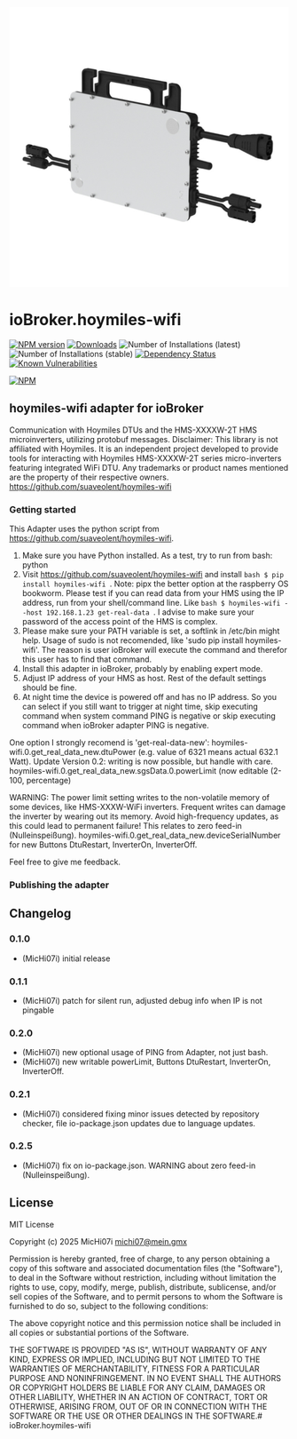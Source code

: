 ![Logo](admin/hoymiles-wifi.png)
# ioBroker.hoymiles-wifi

[![NPM version](http://img.shields.io/npm/v/iobroker.hoymiles-wifi.svg)](https://www.npmjs.com/package/iobroker.hoymiles-wifi)
[![Downloads](https://img.shields.io/npm/dm/iobroker.hoymiles-wifi.svg)](https://www.npmjs.com/package/iobroker.hoymiles-wifi)
![Number of Installations (latest)](http://iobroker.live/badges/hoymiles-wifi-installed.svg)
![Number of Installations (stable)](http://iobroker.live/badges/hoymiles-wifi-stable.svg)
[![Dependency Status](https://img.shields.io/david/MicHi07i/iobroker.hoymiles-wifi.svg)](https://david-dm.org/MicHi07i/iobroker.hoymiles-wifi)
[![Known Vulnerabilities](https://snyk.io/test/github/MicHi07i/ioBroker.hoymiles-wifi/badge.svg)](https://snyk.io/test/github/MicHi07i/ioBroker.hoymiles-wifi)

[![NPM](https://nodei.co/npm/iobroker.hoymiles-wifi.png?downloads=true)](https://nodei.co/npm/iobroker.hoymiles-wifi/)

## hoymiles-wifi adapter for ioBroker

Communication with Hoymiles DTUs and the HMS-XXXXW-2T HMS microinverters, utilizing protobuf messages. Disclaimer: This library is not affiliated with Hoymiles. It is an independent project developed to provide tools for interacting with Hoymiles HMS-XXXXW-2T series micro-inverters featuring integrated WiFi DTU. Any trademarks or product names mentioned are the property of their respective owners. https://github.com/suaveolent/hoymiles-wifi

### Getting started

This Adapter uses the python script from https://github.com/suaveolent/hoymiles-wifi.
1) Make sure you have Python installed. As a test, try to run from bash: python
2) Visit https://github.com/suaveolent/hoymiles-wifi and install
       `bash
    $ pip install hoymiles-wifi
    `. Note: pipx the better option at the raspberry OS bookworm.
   Please test if you can read data from your HMS using the IP address, run from your shell/command line. Like 
       `bash
   $ hoymiles-wifi --host 192.168.1.23 get-real-data
   `. 
   I advise to make sure your password of the access point of the HMS is complex.
3) Please make sure your PATH variable is set, a softlink in /etc/bin might help. Usage of sudo is not recomended, like 'sudo pip install hoymiles-wifi'. The reason is user ioBroker will execute the command and therefor this user has to find that command.
4) Install this adapter in ioBroker, probably by enabling expert mode.
5) Adjust IP address of your HMS as host. Rest of the default settings should be fine.
6) At night time the device is powered off and has no IP address. So you can select if you still want to trigger at night time, skip executing command when system command PING is negative or skip executing command when ioBroker adapter PING is negative.

One option I strongly recomend is 'get-real-data-new':
hoymiles-wifi.0.get_real_data_new.dtuPower (e.g. value of 6321 means actual 632.1 Watt).
Update Version 0.2: writing is now possible, but handle with care.
hoymiles-wifi.0.get_real_data_new.sgsData.0.powerLimit (now editable (2-100, percentage)

WARNING: The power limit setting writes to the non-volatile memory of some devices, like HMS-XXXW-WiFi inverters. Frequent writes can damage the inverter by wearing out its memory. Avoid high-frequency updates, as this could lead to permanent failure! This relates to zero feed-in (Nulleinspeißung).
hoymiles-wifi.0.get_real_data_new.deviceSerialNumber for new Buttons 
DtuRestart, InverterOn, InverterOff.

Feel free to give me feedback.



### Publishing the adapter

## Changelog

### 0.1.0
* (MicHi07i) initial release
### 0.1.1
* (MicHi07i) patch for silent run, adjusted debug info when IP is not pingable
### 0.2.0
* (MicHi07i) new optional usage of PING from Adapter, not just bash.
* (MicHi07i) new writable powerLimit, Buttons DtuRestart, InverterOn, InverterOff.
### 0.2.1
* (MicHi07i) considered fixing minor issues detected by repository checker, file io-package.json updates due to language updates.
### 0.2.5
* (MicHi07i) fix on io-package.json. WARNING about zero feed-in (Nulleinspeißung).


## License
MIT License

Copyright (c) 2025 MicHi07i <michi07@mein.gmx>

Permission is hereby granted, free of charge, to any person obtaining a copy
of this software and associated documentation files (the "Software"), to deal
in the Software without restriction, including without limitation the rights
to use, copy, modify, merge, publish, distribute, sublicense, and/or sell
copies of the Software, and to permit persons to whom the Software is
furnished to do so, subject to the following conditions:

The above copyright notice and this permission notice shall be included in all
copies or substantial portions of the Software.

THE SOFTWARE IS PROVIDED "AS IS", WITHOUT WARRANTY OF ANY KIND, EXPRESS OR
IMPLIED, INCLUDING BUT NOT LIMITED TO THE WARRANTIES OF MERCHANTABILITY,
FITNESS FOR A PARTICULAR PURPOSE AND NONINFRINGEMENT. IN NO EVENT SHALL THE
AUTHORS OR COPYRIGHT HOLDERS BE LIABLE FOR ANY CLAIM, DAMAGES OR OTHER
LIABILITY, WHETHER IN AN ACTION OF CONTRACT, TORT OR OTHERWISE, ARISING FROM,
OUT OF OR IN CONNECTION WITH THE SOFTWARE OR THE USE OR OTHER DEALINGS IN THE
SOFTWARE.# ioBroker.hoymiles-wifi
